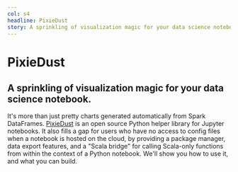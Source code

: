 ```yaml
---
col: s4
headline: PixieDust
story: A sprinkling of visualization magic for your data science notebook.
---
```


# PixieDust

## A sprinkling of visualization magic for your data science notebook.

It's more than just pretty charts generated automatically from Spark DataFrames.
[PixieDust]() is an open source Python helper library for Jupyter notebooks. It also
fills a gap for users who have no access to config files when a notebook is hosted
on the cloud, by providing a package manager, data export features, and a "Scala
bridge" for calling Scala-only functions from within the context of a Python notebook.
We'll show you how to use it, and what you can build.

